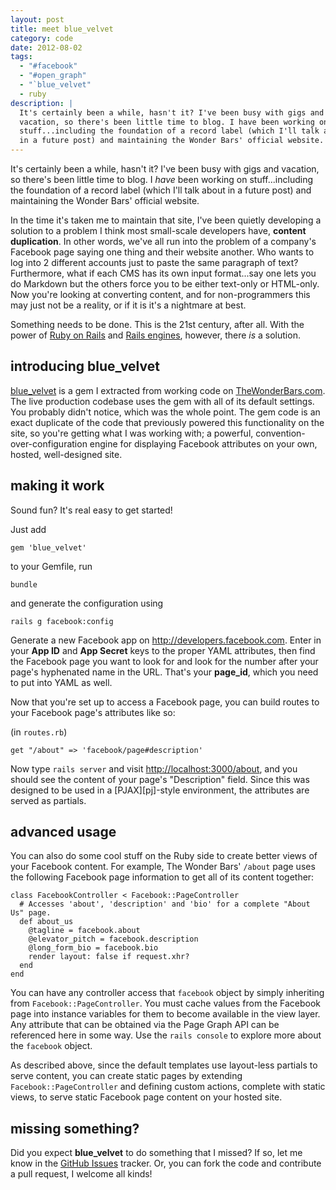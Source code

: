 ```yaml
---
layout: post
title: meet blue_velvet
category: code
date: 2012-08-02
tags:
  - "#facebook"
  - "#open_graph"
  - "`blue_velvet"
  - ruby
description: |
  It's certainly been a while, hasn't it? I've been busy with gigs and
  vacation, so there's been little time to blog. I have been working on
  stuff...including the foundation of a record label (which I'll talk about
  in a future post) and maintaining the Wonder Bars' official website.
---
```


It's certainly been a while, hasn't it? I've been busy with gigs and
vacation, so there's been little time to blog. I _have_ been working on
stuff...including the foundation of a record label (which I'll talk about
in a future post) and maintaining the Wonder Bars' official website.

In the time it's taken me to maintain that site, I've been quietly
developing a solution to a problem I think most small-scale developers
have, **content duplication**. In other words, we've all run into the
problem of a company's Facebook page saying one thing and their website
another. Who wants to log into 2 different accounts just to paste the
same paragraph of text? Furthermore, what if each CMS has its own input
format...say one lets you do Markdown but the others force you to be
either text-only or HTML-only. Now you're looking at converting content,
and for non-programmers this may just not be a reality, or if it is it's
a nightmare at best.

Something needs to be done. This is the 21st century, after all. With the
power of [Ruby on Rails][ror] and [Rails engines][ren], however, there
_is_ a solution.

## introducing blue_velvet

[blue_velvet][bvg] is a gem I extracted from working code on
[TheWonderBars.com][twb]. The live production codebase uses
the gem with all of its default settings. You probably didn't
notice, which was the whole point. The gem code is an exact
duplicate of the code that previously powered this functionality
on the site, so you're getting what I was working with; a powerful,
convention-over-configuration engine for displaying Facebook attributes
on your own, hosted, well-designed site.

## making it work

Sound fun? It's real easy to get started!

Just add

    gem 'blue_velvet'

to your Gemfile, run

    bundle

and generate the configuration using

    rails g facebook:config

Generate a new Facebook app on <http://developers.facebook.com>. Enter
in your **App ID** and **App Secret** keys to the proper YAML
attributes, then find the Facebook page you want to look for and look
for the number after your page's hyphenated name in the URL. That's your
**page_id**, which you need to put into YAML as well.

Now that you're set up to access a Facebook page, you can build routes
to your Facebook page's attributes like so:

(in `routes.rb`)

    get "/about" => 'facebook/page#description'

Now type `rails server` and visit <http://localhost:3000/about>, and you
should see the content of your page's "Description" field. Since this
was designed to be used in a [PJAX][pj]-style environment, the
attributes are served as partials.

## advanced usage

You can also do some cool stuff on the Ruby side to create better views
of your Facebook content. For example, The Wonder Bars' `/about` page
uses the following Facebook page information to get all of its content
together:

    class FacebookController < Facebook::PageController
      # Accesses 'about', 'description' and 'bio' for a complete "About Us" page.
      def about_us
        @tagline = facebook.about
        @elevator_pitch = facebook.description
        @long_form_bio = facebook.bio
        render layout: false if request.xhr?
      end
    end

You can have any controller access that `facebook` object by simply
inheriting from `Facebook::PageController`. You must cache values from
the Facebook page into instance variables for them to become available
in the view layer. Any attribute that can be obtained via the Page Graph API
can be referenced here in some way. Use the `rails console` to explore
more about the `facebook` object.

As described above, since the default templates use layout-less
partials to serve content, you can create static pages by extending
`Facebook::PageController` and defining custom actions, complete with
static views, to serve static Facebook page content on your hosted site.

## missing something?

Did you expect **blue_velvet** to do something that I missed? If so, let
me know in the [GitHub Issues][bvi] tracker. Or, you can fork the code
and contribute a pull request, I welcome all kinds!

[twb]: http://thewonderbars.com
[ror]: http://rubyonrails.org
[ren]: http://edgeguides.rubyonrails.org/engines.html
[bvg]: http://github.com/tubbo/blue_velvet
[bvi]: https://github.com/tubbo/blue_velvet/issues
